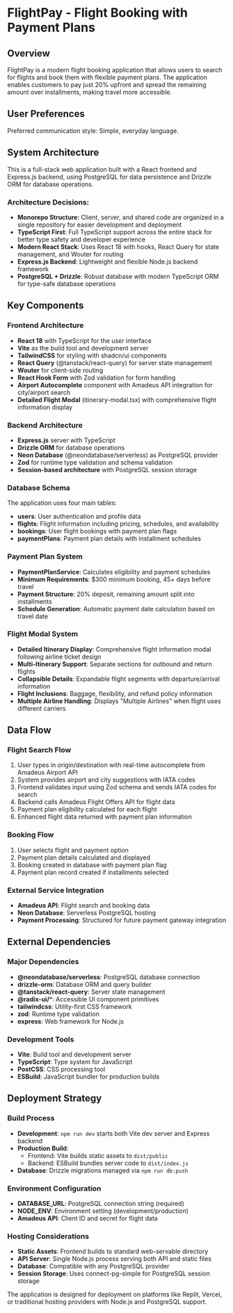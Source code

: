 # FlightPay - Flight Booking with Payment Plans

## Overview
FlightPay is a modern flight booking application that allows users to search for flights and book them with flexible payment plans. The application enables customers to pay just 20% upfront and spread the remaining amount over installments, making travel more accessible.

## User Preferences
Preferred communication style: Simple, everyday language.

## System Architecture
This is a full-stack web application built with a React frontend and Express.js backend, using PostgreSQL for data persistence and Drizzle ORM for database operations.

### Architecture Decisions:
- **Monorepo Structure**: Client, server, and shared code are organized in a single repository for easier development and deployment
- **TypeScript First**: Full TypeScript support across the entire stack for better type safety and developer experience
- **Modern React Stack**: Uses React 18 with hooks, React Query for state management, and Wouter for routing
- **Express.js Backend**: Lightweight and flexible Node.js backend framework
- **PostgreSQL + Drizzle**: Robust database with modern TypeScript ORM for type-safe database operations

## Key Components

### Frontend Architecture
- **React 18** with TypeScript for the user interface
- **Vite** as the build tool and development server
- **TailwindCSS** for styling with shadcn/ui components
- **React Query** (@tanstack/react-query) for server state management
- **Wouter** for client-side routing
- **React Hook Form** with Zod validation for form handling
- **Airport Autocomplete** component with Amadeus API integration for city/airport search
- **Detailed Flight Modal** (itinerary-modal.tsx) with comprehensive flight information display

### Backend Architecture
- **Express.js** server with TypeScript
- **Drizzle ORM** for database operations
- **Neon Database** (@neondatabase/serverless) as PostgreSQL provider
- **Zod** for runtime type validation and schema validation
- **Session-based architecture** with PostgreSQL session storage

### Database Schema
The application uses four main tables:
- **users**: User authentication and profile data
- **flights**: Flight information including pricing, schedules, and availability
- **bookings**: User flight bookings with payment plan flags
- **paymentPlans**: Payment plan details with installment schedules

### Payment Plan System
- **PaymentPlanService**: Calculates eligibility and payment schedules
- **Minimum Requirements**: $300 minimum booking, 45+ days before travel
- **Payment Structure**: 20% deposit, remaining amount split into installments
- **Schedule Generation**: Automatic payment date calculation based on travel date

### Flight Modal System
- **Detailed Itinerary Display**: Comprehensive flight information modal following airline ticket design
- **Multi-Itinerary Support**: Separate sections for outbound and return flights
- **Collapsible Details**: Expandable flight segments with departure/arrival information
- **Flight Inclusions**: Baggage, flexibility, and refund policy information
- **Multiple Airline Handling**: Displays "Multiple Airlines" when flight uses different carriers

## Data Flow

### Flight Search Flow
1. User types in origin/destination with real-time autocomplete from Amadeus Airport API
2. System provides airport and city suggestions with IATA codes
3. Frontend validates input using Zod schema and sends IATA codes for search
4. Backend calls Amadeus Flight Offers API for flight data
5. Payment plan eligibility calculated for each flight
6. Enhanced flight data returned with payment plan information

### Booking Flow
1. User selects flight and payment option
2. Payment plan details calculated and displayed
3. Booking created in database with payment plan flag
4. Payment plan record created if installments selected

### External Service Integration
- **Amadeus API**: Flight search and booking data
- **Neon Database**: Serverless PostgreSQL hosting
- **Payment Processing**: Structured for future payment gateway integration

## External Dependencies

### Major Dependencies
- **@neondatabase/serverless**: PostgreSQL database connection
- **drizzle-orm**: Database ORM and query builder
- **@tanstack/react-query**: Server state management
- **@radix-ui/***: Accessible UI component primitives
- **tailwindcss**: Utility-first CSS framework
- **zod**: Runtime type validation
- **express**: Web framework for Node.js

### Development Tools
- **Vite**: Build tool and development server
- **TypeScript**: Type system for JavaScript
- **PostCSS**: CSS processing tool
- **ESBuild**: JavaScript bundler for production builds

## Deployment Strategy

### Build Process
- **Development**: `npm run dev` starts both Vite dev server and Express backend
- **Production Build**: 
  - Frontend: Vite builds static assets to `dist/public`
  - Backend: ESBuild bundles server code to `dist/index.js`
- **Database**: Drizzle migrations managed via `npm run db:push`

### Environment Configuration
- **DATABASE_URL**: PostgreSQL connection string (required)
- **NODE_ENV**: Environment setting (development/production)
- **Amadeus API**: Client ID and secret for flight data

### Hosting Considerations
- **Static Assets**: Frontend builds to standard web-servable directory
- **API Server**: Single Node.js process serving both API and static files
- **Database**: Compatible with any PostgreSQL provider
- **Session Storage**: Uses connect-pg-simple for PostgreSQL session storage

The application is designed for deployment on platforms like Replit, Vercel, or traditional hosting providers with Node.js and PostgreSQL support.